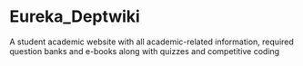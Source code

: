 # Eureka_Deptwiki
A student academic website with all academic-related information, required question banks and e-books along with quizzes and competitive coding

